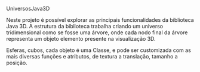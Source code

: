 UniversosJava3D

Neste projeto é possível explorar as principais funcionalidades da biblioteca Java 3D. A estrutura da biblioteca trabalha criando um universo tridimensional como se fosse uma árvore, onde cada nodo final da árvore representa um objeto elemento presente na visualização 3D.

Esferas, cubos, cada objeto é uma Classe, e pode ser customizada com as mais diversas funções e atributos, de textura a translação, tamanho a posição.
